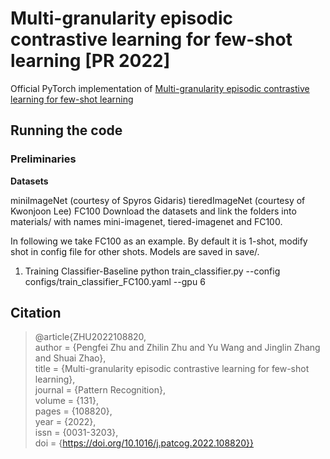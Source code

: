 # Multi-granularity episodic contrastive learning for few-shot learning [PR 2022]
Official PyTorch implementation of [Multi-granularity episodic contrastive learning for few-shot learning](https://www.sciencedirect.com/science/article/pii/S0031320322003016)
## Running the code
### Preliminaries  
**Datasets**  

miniImageNet (courtesy of Spyros Gidaris)
tieredImageNet (courtesy of Kwonjoon Lee)
FC100
Download the datasets and link the folders into materials/ with names mini-imagenet, tiered-imagenet and FC100.

In following we take FC100 as an example. By default it is 1-shot, modify shot in config file for other shots. Models are saved in save/.

1. Training Classifier-Baseline
python train_classifier.py --config configs/train_classifier_FC100.yaml --gpu 6


## Citation
> @article{ZHU2022108820,  
author = {Pengfei Zhu and Zhilin Zhu and Yu Wang and Jinglin Zhang and Shuai Zhao},  
title = {Multi-granularity episodic contrastive learning for few-shot learning},  
journal = {Pattern Recognition},  
volume = {131},  
pages = {108820},  
year = {2022},  
issn = {0031-3203},  
doi = {https://doi.org/10.1016/j.patcog.2022.108820}}  
  	
  	
  	
  	
  	
  	
  	
